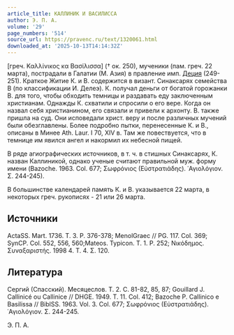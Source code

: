 ```yaml
---
article_title: КАЛЛИНИК И ВАСИЛИССА
author: Э. П. А.
volume: '29'
page_numbers: '514'
source_url: https://pravenc.ru/text/1320061.html
downloaded_at: '2025-10-13T14:14:32Z'
---
```


[греч. Καλλίνικος κα Βασίλισσα] († ок. 250), мученики (пам. греч. 22 марта), пострадали в Галатии (М. Азия) в правление имп. [Деция](https://pravenc.ru/text/Деций.html) (249-251). Краткое Житие К. и В. содержится в визант. Синаксарях семейства В (по классификации И. Делеэ). К. получал деньги от богатой горожанки В. для того, чтобы обходить темницы и раздавать еду заключенным христианам. Однажды К. схватили и спросили о его вере. Когда он назвал себя христианином, его связали и привели к архонту. В. также пришла на суд. Они исповедали христ. веру и после различных мучений были обезглавлены. Более подробно пытки, перенесенные К. и В., описаны в Минее Ath. Laur. I 70, XIV в. Там же повествуется, что в темнице им явился ангел и накормил их небесной пищей.

В ряде агиографических источников, в т. ч. в стишных Синаксарях, К. назван Каллиникой, однако ученые считают правильной муж. форму имени (Bazoche. 1963. Col. 677; Σωφρόνιος (Εὐστρατιάδης). ῾Αγιολόγιον. Σ. 244-245).

В большинстве календарей память К. и В. указывается 22 марта, в некоторых греч. рукописях - 21 или 26 марта.

## Источники

ActaSS. Mart. 1736. T. 3. P. 376-378; MenolGraec // PG. 117. Col. 369; SynCP. Col. 552, 556, 560;Mateos. Typicon. T. 1. P. 252; Νικόδημος. Συναξαριστής. 1998 4. Τ. 4. Σ. 120.

## Литература

Сергий (Спасский). Месяцеслов. Т. 2. С. 81-82, 85, 87; Gouillard J. Callinicé ou Callinice // DHGE. 1949. T. 11. Col. 412; Bazoche P. Callinico e Basilissa // BiblSS. 1963. Vol. 3. Col. 677; Σωφρόνιος (Εὐστρατιάδης). ῾Αγιολόγιον. Σ. 244-245.

Э. П. А.
